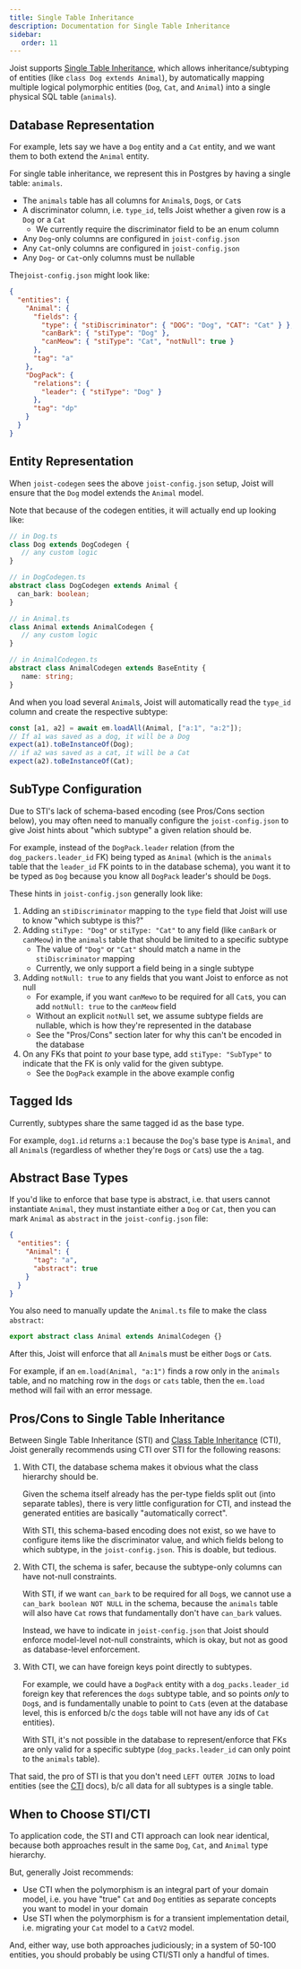 ```yaml
---
title: Single Table Inheritance
description: Documentation for Single Table Inheritance
sidebar:
   order: 11
---
```


Joist supports [Single Table Inheritance](https://www.martinfowler.com/eaaCatalog/singleTableInheritance.html), which allows inheritance/subtyping of entities (like `class Dog extends Animal`), by automatically mapping multiple logical polymorphic entities (`Dog`, `Cat`, and `Animal`) into a single physical SQL table (`animals`).

## Database Representation

For example, lets say we have a `Dog` entity and a `Cat` entity, and we want them to both extend the `Animal` entity.

For single table inheritance, we represent this in Postgres by having a single table: `animals`.

- The `animals` table has all columns for `Animal`s, `Dog`s, or `Cat`s
- A discriminator column, i.e. `type_id`, tells Joist whether a given row is a `Dog` or a `Cat`
  - We currently require the discriminator field to be an enum column
- Any `Dog`-only columns are configured in `joist-config.json`
- Any `Cat`-only columns are configured in `joist-config.json`
- Any `Dog`- or `Cat`-only columns must be nullable

The`joist-config.json` might look like:

```json
{
  "entities": {
    "Animal": {
      "fields": {
        "type": { "stiDiscriminator": { "DOG": "Dog", "CAT": "Cat" } },
        "canBark": { "stiType": "Dog" },
        "canMeow": { "stiType": "Cat", "notNull": true }
      },
      "tag": "a"
    },
    "DogPack": {
      "relations": {
        "leader": { "stiType": "Dog" }
      },
      "tag": "dp"
    }
  }
}
```

## Entity Representation

When `joist-codegen` sees the above `joist-config.json` setup, Joist will ensure that the `Dog` model extends the `Animal` model.

Note that because of the codegen entities, it will actually end up looking like:

```typescript
// in Dog.ts
class Dog extends DogCodegen {
   // any custom logic
}

// in DogCodegen.ts
abstract class DogCodegen extends Animal {
  can_bark: boolean;
}

// in Animal.ts
class Animal extends AnimalCodegen {
   // any custom logic
}

// in AnimalCodegen.ts
abstract class AnimalCodegen extends BaseEntity {
   name: string;
}
```

And when you load several `Animal`s, Joist will automatically read the `type_id` column and create the respective subtype:

```typescript
const [a1, a2] = await em.loadAll(Animal, ["a:1", "a:2"]);
// If a1 was saved as a dog, it will be a Dog
expect(a1).toBeInstanceOf(Dog);
// if a2 was saved as a cat, it will be a Cat
expect(a2).toBeInstanceOf(Cat);
```

## SubType Configuration

Due to STI's lack of schema-based encoding (see Pros/Cons section below), you may often need to manually configure the `joist-config.json` to give Joist hints about "which subtype" a given relation should be.

For example, instead of the `DogPack.leader` relation (from the `dog_packers.leader_id` FK) being typed as `Animal` (which is the `animals` table that the `leader_id` FK points to in the database schema), you want it to be typed as `Dog` because you know all `DogPack` leader's should be `Dog`s.

These hints in `joist-config.json` generally look like:

1. Adding an `stiDiscriminator` mapping to the `type` field that Joist will use to know "which subtype is this?"
2. Adding `stiType: "Dog"` or `stiType: "Cat"` to any field (like `canBark` or `canMeow`) in the `animals` table that should be limited to a specific subtype
   - The value of `"Dog"` or `"Cat"` should match a name in the `stiDiscriminator` mapping
   - Currently, we only support a field being in a single subtype
3. Adding `notNull: true` to any fields that you want Joist to enforce as not null
   - For example, if you want `canMewo` to be required for all `Cat`s, you can add `notNull: true` to the `canMeow` field
   - Without an explicit `notNull` set, we assume subtype fields are nullable, which is how they're represented in the database
   - See the "Pros/Cons" section later for why this can't be encoded in the database
4. On any FKs that point _to_ your base type, add `stiType: "SubType"` to indicate that the FK is only valid for the given subtype.
   - See the `DogPack` example in the above example config

## Tagged Ids

Currently, subtypes share the same tagged id as the base type.

For example, `dog1.id` returns `a:1` because the `Dog`'s base type is `Animal`, and all `Animal`s (regardless of whether they're `Dog`s or `Cat`s) use the `a` tag.

## Abstract Base Types

If you'd like to enforce that base type is abstract, i.e. that users cannot instantiate `Animal`, they must instantiate either a `Dog` or `Cat`, then you can mark `Animal` as `abstract` in the `joist-config.json` file:

```json
{
  "entities": {
    "Animal": {
      "tag": "a",
      "abstract": true
    }
  }
}
```

You also need to manually update the `Animal.ts` file to make the class `abstract`:

```typescript
export abstract class Animal extends AnimalCodegen {}
```

After this, Joist will enforce that all `Animal`s must be either `Dog`s or `Cat`s.

For example, if an `em.load(Animal, "a:1")` finds a row only in the `animals` table, and no matching row in the `dogs` or `cats` table, then the `em.load` method will fail with an error message.

## Pros/Cons to Single Table Inheritance

Between Single Table Inheritance (STI) and [Class Table Inheritance](./class-table-inheritance.md) (CTI), Joist generally recommends using CTI over STI for the following reasons:

1. With CTI, the database schema makes it obvious what the class hierarchy should be.

   Given the schema itself already has the per-type fields split out (into separate tables), there is very little configuration for CTI, and instead the generated entities are basically "automatically correct".

   With STI, this schema-based encoding does not exist, so we have to configure items like the discriminator value, and which fields belong to which subtype, in the `joist-config.json`. This is doable, but tedious.

2. With CTI, the schema is safer, because the subtype-only columns can have not-null constraints.

   With STI, if we want `can_bark` to be required for all `Dog`s, we cannot use a `can_bark boolean NOT NULL` in the schema, because the `animals` table will also have `Cat` rows that fundamentally don't have `can_bark` values.

   Instead, we have to indicate in `joist-config.json` that Joist should enforce model-level not-null constraints, which is okay, but not as good as database-level enforcement.

3. With CTI, we can have foreign keys point directly to subtypes.

   For example, we could have a `DogPack` entity with a `dog_packs.leader_id` foreign key that references the `dogs` subtype table, and so points _only_ to `Dog`s, and is fundamentally unable to point to `Cat`s (even at the database level, this is enforced b/c the `dogs` table will not have any ids of `Cat` entities).

   With STI, it's not possible in the database to represent/enforce that FKs are only valid for a specific subtype (`dog_packs.leader_id` can only point to the `animals` table).

That said, the pro of STI is that you don't need `LEFT OUTER JOIN`s to load entities (see the [CTI](./class-table-inheritance.md) docs), b/c all data for all subtypes is a single table.

## When to Choose STI/CTI

To application code, the STI and CTI approach can look near identical, because both approaches result in the same `Dog`, `Cat`, and `Animal` type hierarchy.

But, generally Joist recommends:

- Use CTI when the polymorphism is an integral part of your domain model, i.e. you have "true" `Cat` and `Dog` entities as separate concepts you want to model in your domain
- Use STI when the polymorphism is for a transient implementation detail, i.e. migrating your `Cat` model to a `CatV2` model.

And, either way, use both approaches judiciously; in a system of 50-100 entities, you should probably be using CTI/STI only a handful of times.
